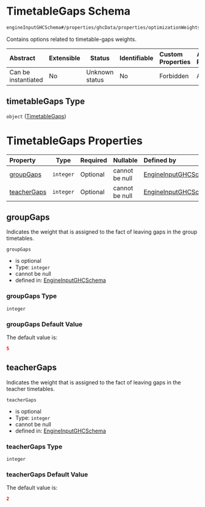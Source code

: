 # TimetableGaps Schema

```txt
engineInputGHCSchema#/properties/ghcData/properties/optimizationWeights/properties/timetableGaps
```

Contains options related to timetable-gaps weights.


| Abstract            | Extensible | Status         | Identifiable | Custom Properties | Additional Properties | Access Restrictions | Defined In                                                         |
| :------------------ | ---------- | -------------- | ------------ | :---------------- | --------------------- | ------------------- | ------------------------------------------------------------------ |
| Can be instantiated | No         | Unknown status | No           | Forbidden         | Allowed               | none                | [ghc.schema.json\*](../out/ghc.schema.json "open original schema") |

## timetableGaps Type

`object` ([TimetableGaps](ghc-properties-ghcdata-properties-optimizationweights-properties-timetablegaps.md))

# TimetableGaps Properties

| Property                    | Type      | Required | Nullable       | Defined by                                                                                                                                                                                                                                                 |
| :-------------------------- | --------- | -------- | -------------- | :--------------------------------------------------------------------------------------------------------------------------------------------------------------------------------------------------------------------------------------------------------- |
| [groupGaps](#groupgaps)     | `integer` | Optional | cannot be null | [EngineInputGHCSchema](ghc-properties-ghcdata-properties-optimizationweights-properties-timetablegaps-properties-groupgaps.md "engineInputGHCSchema#/properties/ghcData/properties/optimizationWeights/properties/timetableGaps/properties/groupGaps")     |
| [teacherGaps](#teachergaps) | `integer` | Optional | cannot be null | [EngineInputGHCSchema](ghc-properties-ghcdata-properties-optimizationweights-properties-timetablegaps-properties-teachergaps.md "engineInputGHCSchema#/properties/ghcData/properties/optimizationWeights/properties/timetableGaps/properties/teacherGaps") |

## groupGaps

Indicates the weight that is assigned to the fact of leaving gaps in the group timetables.


`groupGaps`

-   is optional
-   Type: `integer`
-   cannot be null
-   defined in: [EngineInputGHCSchema](ghc-properties-ghcdata-properties-optimizationweights-properties-timetablegaps-properties-groupgaps.md "engineInputGHCSchema#/properties/ghcData/properties/optimizationWeights/properties/timetableGaps/properties/groupGaps")

### groupGaps Type

`integer`

### groupGaps Default Value

The default value is:

```json
5
```

## teacherGaps

Indicates the weight that is assigned to the fact of leaving gaps in the teacher timetables.


`teacherGaps`

-   is optional
-   Type: `integer`
-   cannot be null
-   defined in: [EngineInputGHCSchema](ghc-properties-ghcdata-properties-optimizationweights-properties-timetablegaps-properties-teachergaps.md "engineInputGHCSchema#/properties/ghcData/properties/optimizationWeights/properties/timetableGaps/properties/teacherGaps")

### teacherGaps Type

`integer`

### teacherGaps Default Value

The default value is:

```json
2
```
